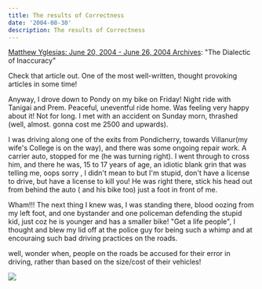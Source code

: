 ```yaml
---
title: The results of Correctness
date: '2004-08-30'
description: The results of Correctness
---
```


[Matthew Yglesias: June 20, 2004 - June 26, 2004 Archives][0]: "The Dialectic of Inaccuracy"

Check that article out. One of the most well-written, thought provoking articles in some time!

Anyway, I drove down to Pondy on my bike on Friday! Night ride with Tanigai and Prem. Peaceful, uneventful ride home. Was feeling very happy about it! Not for long. I met with an accident on Sunday morn, thrashed (well, almost. gonna cost me 2500 and upwards).

I was driving along one of the exits from Pondicherry, towards Villanur(my wife's College is on the way), and there was some ongoing repair work. A carrier auto, stopped for me (he was turning right). I went through to cross him, and there he was, 15 to 17 years of age, an idiotic blank grin that was telling me, oops sorry , I didn't mean to but I'm stupid, don't have a license to drive, but have a license to kill you! He was right there, stick his head out from behind the auto ( and his bike too) just a foot in front of me.

Wham!!! The next thing I knew was, I was standing there, blood oozing from my left foot, and one bystander and one policeman defending the stupid kid, just coz he is younger and has a smaller bike! "Get a life people", I thought and blew my lid off at the police guy for being such a whimp and at encouraing such bad driving practices on the roads.

well, wonder when, people on the roads be accused for their error in driving, rather than based on the size/cost of their vehicles!  

![](/images/7854873-109385429023032623?l=shvelmur.blogspot.com)


[0]: http://www.matthewyglesias.com/archives/week_2004_06_20.html#003606